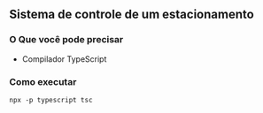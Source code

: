 ## Sistema de controle de um estacionamento

### O Que você pode precisar
* Compilador TypeScript

### Como executar
```
npx -p typescript tsc
```
